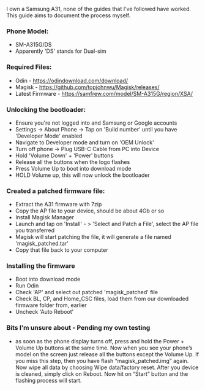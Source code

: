I own a Samsung A31, none of the guides that I've followed have worked.
This guide aims to document the process myself.

### Phone Model:
- SM-A315G/DS
- Apparently 'DS' stands for Dual-sim

### Required Files:
- Odin - https://odindownload.com/download/
- Magisk - https://github.com/topjohnwu/Magisk/releases/
- Latest Firmware - https://samfrew.com/model/SM-A315G/region/XSA/

### Unlocking the bootloader:
- Ensure you're not logged into and Samsung or Google accounts
- Settings -> About Phone -> Tap on 'Build number' until you have 'Developer Mode' enabled
- Navigate to Developer mode and turn on 'OEM Unlock'
- Turn off phone -> Plug USB-C Cable from PC into Device
- Hold 'Volume Down' + 'Power' buttons
- Release all the buttons when the logo flashes
- Press Volume Up to boot into download mode
- HOLD Volume up, this will now unlock the bootloader

### Created a patched firmware file:
- Extract the A31 firmware with 7zip
- Copy the AP file to your device, should be about 4Gb or so
- Install Magisk Manager
- Launch and tap on 'Install' - > 'Select and Patch a File', select the AP file you transferred
- Magisk will start patching the file, it will generate a file named 'magisk_patched.tar'
- Copy that file back to your computer

### Installing the firmware
- Boot into download mode
- Run Odin
- Check 'AP' and select out patched 'magisk_patched' file
- Check BL, CP, and Home_CSC files, load them from our downloaded firmware folder from, earlier
- Uncheck 'Auto Reboot'

### Bits I'm unsure about - Pending my own testing
- as soon as the phone display turns off, press and hold the Power + Volume Up buttons at the same time. Now when you see your phone’s model on the screen just release all the buttons except the Volume Up. If you miss this step, then you have flash “magisk_patched.img” again.
Now wipe all data by choosing Wipe data/factory reset.
After you device is cleaned, simply click on Reboot.
Now hit on “Start” button and the flashing process will start.
